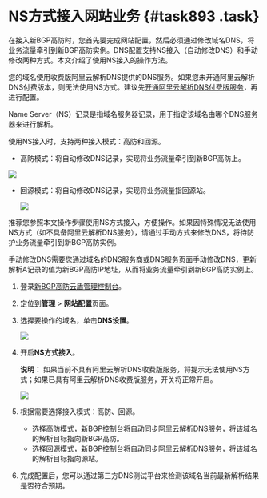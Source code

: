 # NS方式接入网站业务 {#task893 .task}

在接入新BGP高防时，您首先要完成网站配置，然后必须通过修改域名DNS，将业务流量牵引到新BGP高防实例。DNS配置支持NS接入（自动修改DNS）和手动修改两种方式。本文介绍了使用NS接入的操作方法。

您的域名使用收费版阿里云解析DNS提供的DNS服务。如果您未开通阿里云解析DNS付费版本，则无法使用NS方式。建议先[开通阿里云解析DNS付费版服务](https://wanwang.aliyun.com/domain/dns)，再进行配置。

Name Server（NS）记录是指域名服务器记录，用于指定该域名由哪个DNS服务器来进行解析。

使用NS接入时，支持两种接入模式：高防和回源。

-   高防模式：将自动修改DNS记录，实现将业务流量牵引到新BGP高防上。

![](http://static-aliyun-doc.oss-cn-hangzhou.aliyuncs.com/assets/img/79687/156086407636781_zh-CN.png)

-   回源模式：将自动修改DNS记录，实现将业务流量指回源站。

    ![](http://static-aliyun-doc.oss-cn-hangzhou.aliyuncs.com/assets/img/79687/156086407736787_zh-CN.png)


推荐您参照本文操作步骤使用NS方式接入，方便操作。如果因特殊情况无法使用NS方式（如不具备阿里云解析DNS服务），请通过手动方式来修改DNS，将待防护业务流量牵引到新BGP高防实例。

手动修改DNS需要您通过域名的DNS服务商或DNS服务页面手动修改DNS，更新解析A记录的值为新BGP高防IP地址，从而将业务流量牵引到新BGP高防实例上。

1.  登录[新BGP高防云盾管理控制台](https://yundunnext.console.aliyun.com/?p=ddoscoo#/report)。
2.  定位到**管理** \> **网站配置**页面。
3.  选择要操作的域名，单击**DNS设置**。 

    ![](http://static-aliyun-doc.oss-cn-hangzhou.aliyuncs.com/assets/img/79687/156086407736794_zh-CN.png)

4.  开启**NS方式接入**。 

    **说明：** 如果当前不具有阿里云解析DNS收费版服务，将提示无法使用NS方式；如果已具有阿里云解析DNS收费版服务，开关将正常开启。

    ![](http://static-aliyun-doc.oss-cn-hangzhou.aliyuncs.com/assets/img/79687/156086407736801_zh-CN.png)

5.  根据需要选择接入模式：高防、回源。 
    -   选择高防模式，新BGP控制台将自动同步阿里云解析DNS服务，将该域名的解析目标指向新BGP高防。
    -   选择回源模式，新BGP控制台将自动同步阿里云解析DNS服务，将该域名的解析目标指向源站。
6.  完成配置后，您可以通过第三方DNS测试平台来检测该域名当前最新解析结果是否符合预期。

